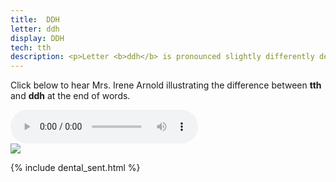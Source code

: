 ```yaml
---
title:  DDH
letter: ddh
display: DDH
tech: tth
description: <p>Letter <b>ddh</b> is pronounced slightly differently depending on whether the sound is at the start or end of a syllable. At the start of a syllable it is similar to <b>tth</b> except	 that it is not accompanied by a puff of air. At the end of a syllable, <b>ddh</b> is made with vocal cords vibrating.		</p>
---
```



Click below to hear Mrs. Irene Arnold illustrating the difference between <b>tth</b> and <b>ddh</b> at the end of words.


<div class="audiobox">
<div class="audio">
<audio controls src="{{ site.baseurl }}/assets/audio/tth_ddh_fnl_cmp.mp3" type="audio/mpeg">Your browser does not support the audio element.</audio>
</div>
<div class="text">
<img src="{{ site.baseurl }}/assets/gif//tth_ddh_fnl_cmp.gif" border="0" />
</div>
</div>

{% include dental_sent.html %}
			